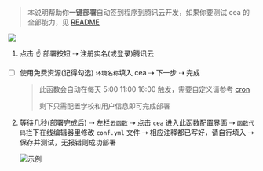 > 本说明帮助你**一键部署**自动签到程序到腾讯云开发，如果你要测试 cea 的全部能力，见 [README](https://github.com/beetcb/cea#readme)

[![](https://main.qcloudimg.com/raw/67f5a389f1ac6f3b4d04c7256438e44f.svg)](https://console.cloud.tencent.com/tcb/env/index?action=CreateAndDeployCloudBaseProject&appUrl=https%3A%2F%2Fgithub.com%2Fbeetcb%2Fcea&branch=tcb)

1. 点击 ☝ 部署按钮 ⇢ 注册实名(或登录)腾讯云

- [ ] 使用免费资源(记得勾选)
      `环境名称`填入 cea ⇢ 下一步 ⇢ 完成

  > 此函数会自动在每天 5:00 11:00 16:00 触发，需要自定义请参考 [cron](https://docs.cloudbase.net/cloud-function/timer-trigger.html#pei-zhi-xiang-jie)
  >
  > 剩下只需配置学校和用户信息即可完成部署

2. 等待几秒(部署完成后) ⇢ 左栏`云函数` ⇢ 点击 `cea` 进入此函数配置界面 ⇢ `函数代码`拦下在线编辑器里修改 `conf.yml` 文件 ⇢ 相应注释都已写好，请自行填入 ⇢ 保存并测试，无报错则成功部署

   ![示例](https://i.imgur.com/ZhTS6Ol.png)
